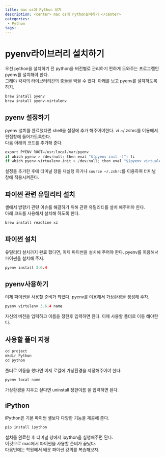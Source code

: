 ```yaml
---
title: mac os에 Python 설치
description: <center> mac os에 Python설치하기 </center>
categories:
 - Python
tags:
---
```


# pyenv라이브러리 설치하기
우선 python을 설치하기 전 python을 버전별로 관리하기 편하게 도와주는 프로그램인 pyenv를 설치해야 한다.<br> 그래야 각각의 라이브러리간의 충돌을 막을 수 있다.  아래를 보고 pyenv를 설치하도록 하자.
```c
brew install pyenv
brew install pyenv-virtulenv
```
## pyenv 설정하기
pyenv 설치를 완료했다면 shell을 설정에 추가 해주어야한다. vi ~/.zshrc를 이용해서 편집창에 들어가도록한다. <br>다음 아래의 코드를 추가해 준다.

```c
export PYENV_ROOT=/usr/local/var/pyenv
if which pyenv > /dev/null; then eval "$(pyenv init -)"; fi
if which pyenv-virtualenv-init > /dev/null; then eval "$(pyenv virtualenv-init -)"; fi
```
설정을 추가한 후에 터미널 창을 재실행 하거나 `source ~/.zshrc`를 이용하여 터미널 창에 적용시켜준다.

## 파이썬 관련 유틸리티 설치
셀에서 방향키 관련 이슈를 해결하기 위해 관련 유틸리티를 설치 해주어야 한다.
<br>아래 코드를 사용해서 설치해 하도록 한다.
```c
brew install readline xz
```
## 파이썬 설치
유틸리티 설치까지 완료 했다면, 이제 파이썬을 설치해 주어야 한다. pyenv를 이용해서 파이썬을 설치해 주자.

```c
pyenv install 3.6.4
```
## pyenv사용하기
이제 파이썬을 사용할 준비가 되었다. pyenv를 이용해서 가상환경을 생성해 주자.

```c
pyenv virtulenv 3.6.4 name
```
자신의 버전을 입력하고 이름을 정한후 입력하면 된다.
이제 사용할 폴더로 이동 해야한다.

## 사용할 폴더 지정

```c
cd project
mkdir Python
cd python
```
폴더로 이동을 했다면 이제 로컬에 가상환경을 지정해주어야 한다.
```c
pyenv local name
```
가상환경을 지우고 싶다면 uninstall 정한이름 을 입력하면 된다.

## iPython
iPython은 기본 파이썬 셸보다 다양한 기능을 제공해 준다.

```c
pip install ipython
```
설치를 완료한 후 터미널 창에서 ipython을 실행해주면 된다.
<br>이것으로 mac에서 파이썬을 사용할 준비가 끝났다.
<br>
다음번에는 학원에서 배운 파이썬 강의를 복습해보자.
